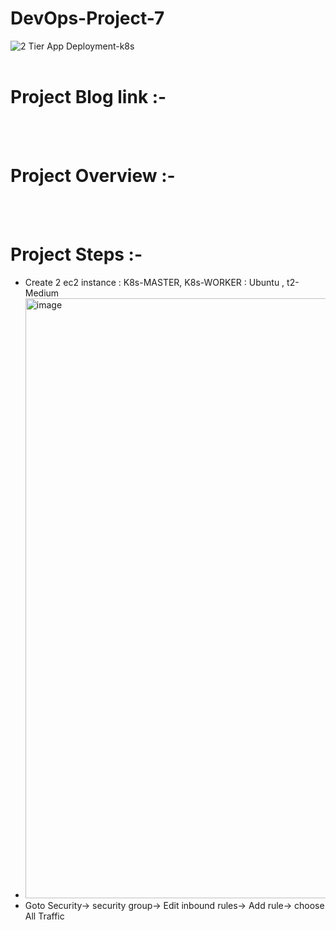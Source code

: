 # DevOps-Project-7
![2 Tier App Deployment-k8s](https://github.com/rutikdevops/DevOps-Project-5/assets/109506158/d35ce1c1-785d-4619-928f-d42c9c9a1529)
<br></br>

# Project Blog link :-
<br></br>

# Project Overview :-
<br></br>

# Project Steps :-
- Create 2 ec2 instance : K8s-MASTER, K8s-WORKER  : Ubuntu , t2-Medium
- <img width="960" alt="image" src="https://github.com/rutikdevops/DevOps-Project-7/assets/109506158/aea1ee5d-e3d0-46e0-911d-b358f1f7016c">
- Goto Security-> security group-> Edit inbound rules-> Add rule-> choose All Traffic
















